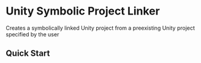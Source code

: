 # Unity Symbolic Project Linker
Creates a symbolically linked Unity project from a preexisting Unity project specified by the user

## Quick Start
